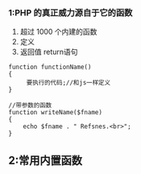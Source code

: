 ### 1:PHP 的真正威力源自于它的函数
1.  超过 1000 个内建的函数
2.  定义
3.  返回值 return语句
```
function functionName()
{
     要执行的代码;//和js一样定义
}

//带参数的函数
function writeName($fname)
{
    echo $fname . " Refsnes.<br>";
}

```

## 2:常用内置函数

